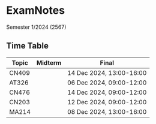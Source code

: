 # ExamNotes

Semester 1/2024 (2567)

## Time Table

|   Topic   | Midterm  | Final  |
| --------- | -------- | ------ |
| CN409 |  | 14 Dec 2024, 13:00-16:00 |
| AT326 |  | 06 Dec 2024, 09:00-12:00 |
| CN476 |  | 14 Dec 2024, 09:00-12:00 |
| CN203 |  | 12 Dec 2024, 09:00-12:00 |
| MA214 |  | 08 Dec 2024, 13:00-16:00 |
